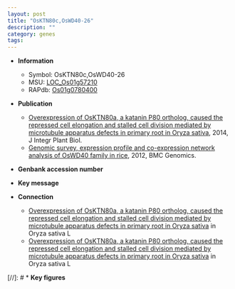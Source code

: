 ```yaml
---
layout: post
title: "OsKTN80c,OsWD40-26"
description: ""
category: genes
tags: 
---
```


* **Information**  
    + Symbol: OsKTN80c,OsWD40-26  
    + MSU: [LOC_Os01g57210](http://rice.plantbiology.msu.edu/cgi-bin/ORF_infopage.cgi?orf=LOC_Os01g57210)  
    + RAPdb: [Os01g0780400](http://rapdb.dna.affrc.go.jp/viewer/gbrowse_details/irgsp1?name=Os01g0780400)  

* **Publication**  
    + [Overexpression of OsKTN80a, a katanin P80 ortholog, caused the repressed cell elongation and stalled cell division mediated by microtubule apparatus defects in primary root in Oryza sativa](http://www.ncbi.nlm.nih.gov/pubmed?term=Overexpression+of+OsKTN80a,+a+katanin+P80+ortholog,+caused+the+repressed+cell+elongation+and+stalled+cell+division+mediated+by+microtubule+apparatus+defects+in+primary+root+in+Oryza+sativa%5BTitle%5D), 2014, J Integr Plant Biol.
    + [Genomic survey, expression profile and co-expression network analysis of OsWD40 family in rice](http://www.ncbi.nlm.nih.gov/pubmed?term=Genomic+survey,+expression+profile+and+co-expression+network+analysis+of+OsWD40+family+in+rice%5BTitle%5D), 2012, BMC Genomics.

* **Genbank accession number**  

* **Key message**  

* **Connection**  
    + [Overexpression of OsKTN80a, a katanin P80 ortholog, caused the repressed cell elongation and stalled cell division mediated by microtubule apparatus defects in primary root in Oryza sativa](OsKTN80a,+OsKTN80b,+and+OsKTN80c) in Oryza sativa L
    + [Overexpression of OsKTN80a, a katanin P80 ortholog, caused the repressed cell elongation and stalled cell division mediated by microtubule apparatus defects in primary root in Oryza sativa](OsKTN80a,+OsKTN80b,+and+OsKTN80c) in Oryza sativa L

[//]: # * **Key figures**  


